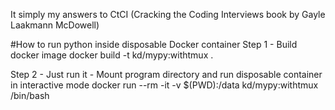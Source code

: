 It simply my answers to CtCI (Cracking the Coding Interviews book by Gayle Laakmann McDowell)

#How to run python inside disposable Docker container
Step 1 - Build docker image
docker build -t kd/mypy:withtmux .

Step 2 - Just run it - Mount program directory and run disposable container in interactive mode
docker run --rm -it -v $(PWD):/data kd/mypy:withtmux /bin/bash
